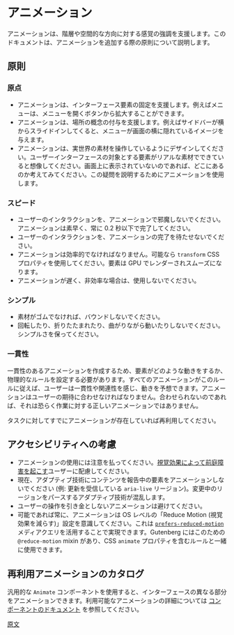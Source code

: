 <!--
# Animation
 -->
# アニメーション
<!--
Animation can help reinforce a sense of hierarchy and spatial orientation. This document goes into principles you should follow when you add animation.
 -->
アニメーションは、階層や空間的な方向に対する感覚の強調を支援します。このドキュメントは、アニメーションを追加する際の原則について説明します。
<!--
## Principles
 -->
## 原則

<!--
### Point of Origin
 -->
### 原点

<!--
-   Animation can help anchor an interface element. For example a menu can scale up from the button that opened it.
-   Animation can help give a sense of place; for example a sidebar can animate in from the side, implying it was always hidden off-screen.
-   Design your animations as if you're working with real-world materials. Imagine your user interface elements are made of real materials — when not on screen, where are they? Use animation to help express that.
 -->
- アニメーションは、インターフェース要素の固定を支援します。例えばメニューは、メニューを開くボタンから拡大することができます。
- アニメーションは、場所の概念の付与を支援します。例えばサイドバーが横からスライドインしてくると、メニューが画面の横に隠れているイメージを与えます。
- アニメーションは、実世界の素材を操作しているようにデザインしてください。ユーザーインターフェースの対象とする要素がリアルな素材でできていると想像してください。画面上に表示されていないのであれば、どこにあるのか考えてみてください。この疑問を説明するためにアニメーションを使用します。

<!--
### Speed
 -->
### スピード

<!--
-   Animations should never block a user interaction. They should be fast, almost always complete in less than 0.2 seconds.
-   A user should not have to wait for an animation to finish before they can interact.
-   Animations should be performant. Use `transform` CSS properties when you can, these render elements on the GPU, making them smooth.
-   If an animation can't be made fast & performant, leave it out.
 -->
- ユーザーのインタラクションを、アニメーションで邪魔しないでください。アニメーションは素早く、常に 0.2 秒以下で完了してください。
- ユーザーのインタラクションを、アニメーションの完了を待たせないでください。
- アニメーションは効率的でなければなりません。可能なら `transform` CSS プロパティを使用してください。要素は GPU でレンダーされスムーズになります。
- アニメーションが遅く、非効率な場合は、使用しないでください。

<!--
### Simple
 -->
### シンプル

<!--
-   Don't bounce if the material isn't made of rubber.
-   Don't rotate, fold, or animate on a curved path. Keep it simple.
 -->
- 素材がゴムでなければ、バウンドしないでください。
- 回転したり、折りたたまれたり、曲がりながら動いたりしないでください。シンプルさを保ってください。

<!--
### Consistency
 -->
### 一貫性

<!--
In creating consistent animations, we have to establish physical rules for how elements behave when animated. When all animations follow these rules, they feel consistent, related, and predictable. An animation should match user expectations, if it doesn't, it's probably not the right animation for the job.

Reuse animations if one already exists for your task.
 -->
一貫性のあるアニメーションを作成するため、要素がどのような動きをするか、物理的なルールを設定する必要があります。すべてのアニメーションがこのルールに従えば、ユーザーは一貫性や関連性を感じ、動きを予想できます。アニメーションはユーザーの期待に合わせなければなりません。合わせられないのであれば、それは恐らく作業に対する正しいアニメーションではありません。

タスクに対してすでにアニメーションが存在していれば再利用してください。

<!--
## Accessibility Considerations
 -->
## アクセシビリティへの考慮

<!--
-   Animations should be subtle. Be cognizant of users with [vestibular disorders triggered by motion](https://www.ncbi.nlm.nih.gov/pubmed/29017000).
-   Don't animate elements that are currently reporting content to adaptive technology (e.g., an `aria-live` region that's receiving updates). This can cause confusion wherein the technology tries to parse a region that's actively changing.
-   Avoid animations that aren't directly triggered by user behaviors.
-   Whenever possible, ensure that animations respect the OS-level "Reduce Motion" settings. This can be done by utilizing the [`prefers-reduced-motion`](https://developer.mozilla.org/en-US/docs/Web/CSS/@media/prefers-reduced-motion) media query. Gutenberg includes a `@reduce-motion` mixin for this, to be used alongside rules that include a CSS `animate` property.
 -->
- アニメーションの使用には注意を払ってください。[視覚効果によって前庭障害を起こす](https://www.ncbi.nlm.nih.gov/pubmed/29017000)ユーザーに配慮してください。
- 現在、アダプティブ技術にコンテンツを報告中の要素をアニメーションしないでください (例: 更新を受信している `aria-live` リージョン)。変更中のリージョンをパースするアダプティブ技術が混乱します。
- ユーザーの操作を引き金としないアニメーションは避けてください。
- 可能であれば常に、アニメーションは OS レベルの「Reduce Motion (視覚効果を減らす)」設定を意識してください。これは [`prefers-reduced-motion`](https://developer.mozilla.org/en-US/docs/Web/CSS/@media/prefers-reduced-motion) メディアクエリを活用することで実現できます。Gutenberg にはこのための `@reduce-motion` mixin があり、CSS `animate` プロパティを含むルールと一緒に使用できます。

<!--
## Inventory of Reused Animations
 -->
## 再利用アニメーションのカタログ

<!--
The generic `Animate` component is used to animate different parts of the interface. See [the component documentation](/packages/components/src/animate/README.md) for more details about the available animations.
 -->
汎用的な `Animate` コンポーネントを使用すると、インターフェースの異なる部分をアニメーションできます。利用可能なアニメーションの詳細については [コンポーネントのドキュメント](https://developer.wordpress.org/block-editor/components/animate/) を参照してください。

[原文](https://github.com/WordPress/gutenberg/blob/trunk/docs/explanations/user-interface/animation.md)
